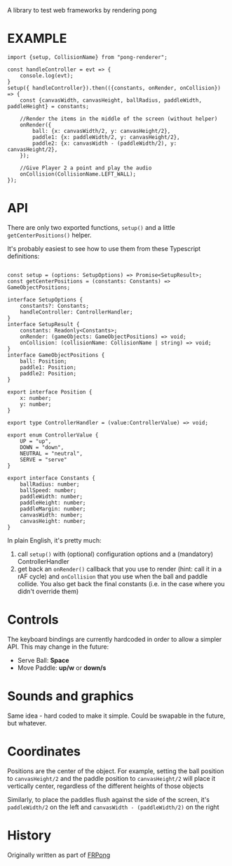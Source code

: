 A library to test web frameworks by rendering pong

# EXAMPLE

```
import {setup, CollisionName} from "pong-renderer";

const handleController = evt => {
    console.log(evt);
}
setup({ handleController}).then(({constants, onRender, onCollision}) => {
    const {canvasWidth, canvasHeight, ballRadius, paddleWidth, paddleHeight} = constants;

    //Render the items in the middle of the screen (without helper)
    onRender({
        ball: {x: canvasWidth/2, y: canvasHeight/2},
        paddle1: {x: paddleWidth/2, y: canvasHeight/2},
        paddle2: {x: canvasWidth - (paddleWidth/2), y: canvasHeight/2},
    });

    //Give Player 2 a point and play the audio
    onCollision(CollisionName.LEFT_WALL);
});
```

# API

There are only two exported functions, `setup()` and a little `getCenterPositions()` helper.

It's probably easiest to see how to use them from these Typescript definitions:

```

const setup = (options: SetupOptions) => Promise<SetupResult>;
const getCenterPositions = (constants: Constants) => GameObjectPositions;

interface SetupOptions {
    constants?: Constants;
    handleController: ControllerHandler;
}
interface SetupResult {
    constants: Readonly<Constants>;
    onRender: (gameObjects: GameObjectPositions) => void;
    onCollision: (collisionName: CollisionName | string) => void;
}
interface GameObjectPositions {
    ball: Position;
    paddle1: Position;
    paddle2: Position;
}

export interface Position {
    x: number;
    y: number;
}

export type ControllerHandler = (value:ControllerValue) => void;

export enum ControllerValue {
    UP = "up",
    DOWN = "down",
    NEUTRAL = "neutral",
    SERVE = "serve"
}

export interface Constants {
    ballRadius: number; 
    ballSpeed: number; 
    paddleWidth: number; 
    paddleHeight: number; 
    paddleMargin: number; 
    canvasWidth: number; 
    canvasHeight: number;
}
```

In plain English, it's pretty much: 

1. call `setup()` with (optional) configuration options and a (mandatory) ControllerHandler
2. get back an `onRender()` callback that you use to render (hint: call it in a rAF cycle) and `onCollision` that you use when the ball and paddle collide. You also get back the final constants (i.e. in the case where you didn't override them)

# Controls

The keyboard bindings are currently hardcoded in order to allow a simpler API. This may change in the future:

* Serve Ball: **Space**
* Move Paddle: **up/w** or **down/s**

# Sounds and graphics

Same idea - hard coded to make it simple. Could be swapable in the future, but whatever.

# Coordinates 

Positions are the center of the object. For example, setting the ball position to `canvasHeight/2` and the paddle position to `canvasHeight/2` will place it vertically center, regardless of the different heights of those objects

Similarly, to place the paddles flush against the side of the screen, it's `paddleWidth/2` on the left and `canvasWidth - (paddleWidth/2)` on the right

# History

Originally written as part of [FRPong](https://github.com/dakom/frpong)
